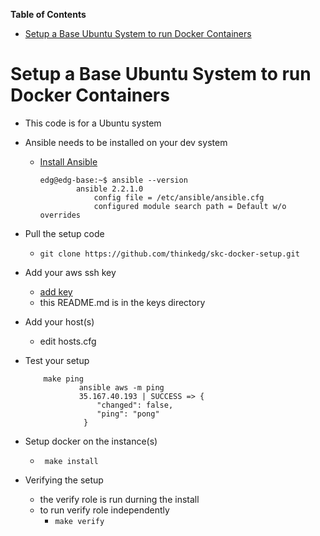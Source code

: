 <!-- markdown-toc start - Don't edit this section. Run M-x markdown-toc-generate-toc again -->
**Table of Contents**

- [Setup a Base Ubuntu System to run Docker Containers](#setup-a-base-ubuntu-system-to-run-docker-containers)

<!-- markdown-toc end -->






Setup a Base Ubuntu System to run Docker Containers
===================================================


  * This code is for a Ubuntu system 
  * Ansible needs to be installed on your dev system
	  * [Install Ansible](http://docs.ansible.com/ansible/intro_installation.html#latest-releases-via-apt-ubuntu)
	  

            edg@edg-base:~$ ansible --version
            		ansible 2.2.1.0
            			config file = /etc/ansible/ansible.cfg
            			configured module search path = Default w/o overrides
  
  * Pull the  setup code
      * `git clone https://github.com/thinkedg/skc-docker-setup.git`
  * Add your aws ssh key
	  * [add key](https://github.com/thinkedg/skc-docker-setup/tree/master/keys)
	  * this README.md is in the keys directory
	  
  * Add your host(s)
	  * edit hosts.cfg
  * Test your setup
	  

            make ping
                    ansible aws -m ping
                    35.167.40.193 | SUCCESS => {
                        "changed": false, 
                        "ping": "pong"
                     }

  * Setup docker on the instance(s)
	  * ` make install`
	  
  * Verifying the setup
	  * the verify role is run durning the install
	  * to run verify role independently
		  * `make verify`
	  
	  
